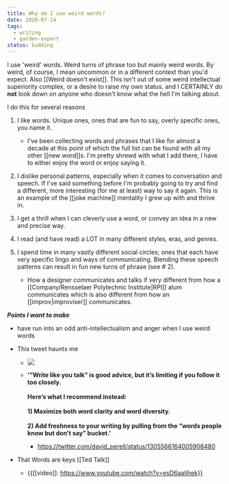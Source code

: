 ```yaml
---
title: Why do I use weird words?
date: 2020-07-14
tags:
  - writing
  - garden-export
status: budding
---
```



 I use 'weird' words. Weird turns of phrase too but mainly weird words. By weird, of course, I mean uncommon or in a different context than you'd expect. Also [[Weird doesn't exist]]. This isn't out of some weird intellectual superiority complex, or a desire to raise my own status, and I  CERTAINLY do **not** look down on anyone who doesn't know what the hell I'm talking about. 

 I do this for several reasons

1.  I like words. Unique ones, ones that are fun to say, overly specific ones, you name it.


    - I've been collecting words and phrases that I like for almost a decade at this point of which the full list can be found with all my other [[new word]]s. I'm pretty shrewd with what I add there, I have to either enjoy the word or enjoy saying it. 


2.  I dislike personal patterns, especially when it comes to conversation and speech. If I've said something before I'm probably going to try and find a different, more interesting (for me at least) way to say it again. This is an example of the [[joke machine]] mentality I grew up with and thrive in.

3.  I get a thrill when I can cleverly use a word, or convey an idea in a new and precise way.

4.  I read (and have read) a LOT in many different styles, eras, and genres.

5.  I spend time in many vastly different social circles; ones that each have very specific lingo and ways of communicating.  Blending these speech patterns can result in fun new turns of phrase (see # 2).


    - How a designer communicates and talks if very different from how a [[Company/Rensselaer Polytechnic Institute|RPI]] alum communicates which is also different from how an [[improv|improviser]] communicates.



 ***Points I want to make***


- have run into an odd anti-intellectualism and anger when I use weird words

- This tweet haunts me


    - ![](https://firebasestorage.googleapis.com/v0/b/firescript-577a2.appspot.com/o/imgs%2Fapp%2FMattVogel%2FKDHBBH48y3image?alt=media&token=0c6fc35f-992a-4056-a5ee-8d32a7b8cd45)

    - __'”Write like you talk” is good advice, but it’s limiting if you follow it too closely.<br><br>Here’s what I recommend instead:<br><br>1) Maximize both word clarity and word diversity.<br><br>2) Add freshness to your writing by pulling from the “words people know but don’t say” bucket.'__


        - https://twitter.com/david_perell/status/1305566164005908480



- That Words are keys [[Ted Talk]]


    - {{[[video]]: https://www.youtube.com/watch?v=esD6aaIjhek}}




